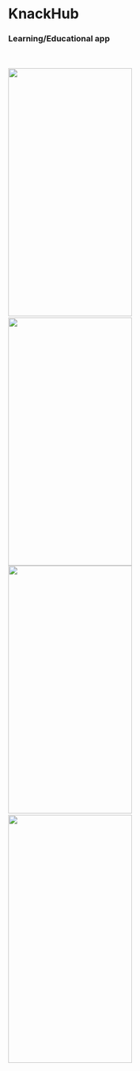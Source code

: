 # KnackHub
<h3>Learning/Educational app</h3>
<br><br>
<img src="https://github.com/Udit-singh/KnackHub/blob/main/Images/image1.jpeg" width="250" height="500">
  &nbsp;&nbsp;&nbsp;&nbsp;&nbsp;
<img src="https://github.com/Udit-singh/KnackHub/blob/main/Images/image2.jpeg" width="250" height="500">
<br>
<img src="https://github.com/Udit-singh/KnackHub/blob/main/Images/image3.jpeg" width="250" height="500">
  &nbsp;&nbsp;&nbsp;&nbsp;&nbsp;
<img src="https://github.com/Udit-singh/KnackHub/blob/main/Images/image4.jpeg" width="250" height="500">
